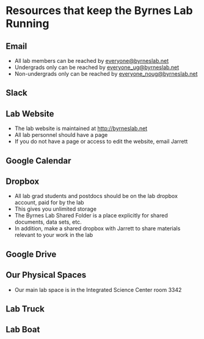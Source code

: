 # Resources that keep the Byrnes Lab Running

## Email
- All lab members can be reached by everyone@byrneslab.net
- Undergrads only can be reached by everyone_ug@byrneslab.net
- Non-undergrads only can be reached by everyone_noug@byrneslab.net

## Slack

## Lab Website
- The lab website is maintained at http://byrneslab.net
- All lab personnel should have a page
- If you do not have a page or access to edit the website, email Jarrett

## Google Calendar

## Dropbox
- All lab grad students and postdocs should be on the lab dropbox account, paid for by the lab  
- This gives you unlimited storage  
- The Byrnes Lab Shared Folder is a place explicitly for shared documents, data sets, etc.
- In addition, make a shared dropbox with Jarrett to share materials relevant to your work in the lab

## Google Drive

## Our Physical Spaces
- Our main lab space is in the Integrated Science Center room 3342

## Lab Truck

## Lab Boat

